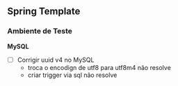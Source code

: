 ## Spring Template

### Ambiente de Teste

**MySQL**

- [ ] Corrigir uuid v4 no MySQL
  - troca o encodign de utf8 para utf8m4 não resolve
  - criar trigger via sql não resolve
